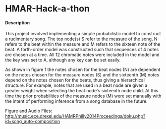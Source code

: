 HMAR-Hack-a-thon
================
#### Description

This project involved implementing a simple probabilistic model to construct a rudimentary song. The top node(s) S refer to the measure of the song, N refers to the beat within the measure and M refers to the sixteen note of the beat. A forth-order model was constructed such that sequences of 4 notes are chosen at a time. All 12 chromatic notes were included in the model and the key was set to A, although any key can be set easily. 


As shown in figure 1 the notes chosen for the beat nodes (N) are dependent on the notes chosen for the measure nodes (S) and the sixteenth (M) notes depend on the notes chosen for the beats, thus giving a hierarchical structure. For example, notes that are used in a beat node are given a greater weight when selecting the beat node's sixteenth node child. At this time the prior probabilities of the measure nodes (M) were set manually with the intent of performing inference from a song database in the future.  

Figure and Audio Files: http://music.ece.drexel.edu/HAMRPhilly2014Proceedings/doku.php?id=song_auto-composition
